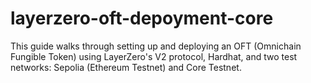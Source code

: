 # layerzero-oft-depoyment-core
This guide walks through setting up and deploying an OFT (Omnichain Fungible Token) using LayerZero's V2 protocol, Hardhat, and two test networks: Sepolia (Ethereum Testnet) and Core Testnet.
